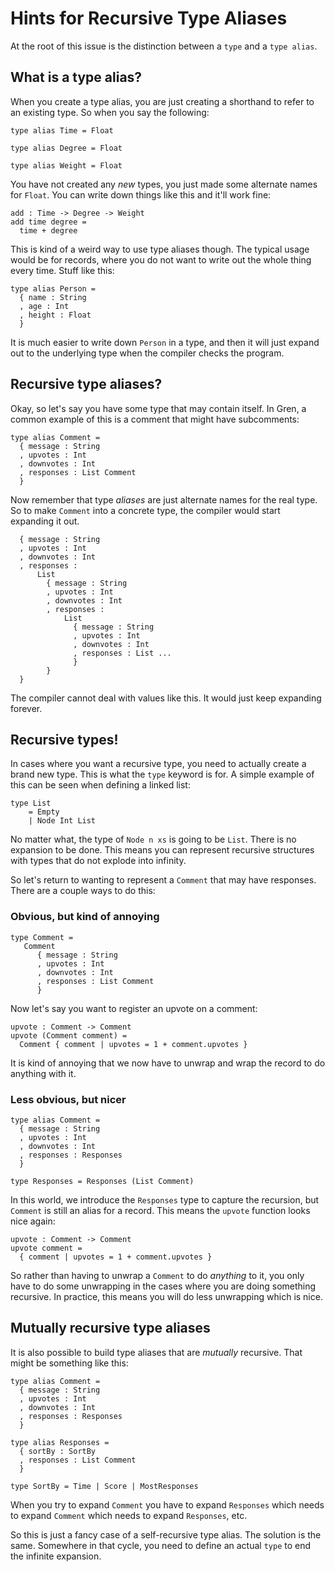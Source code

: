 # Hints for Recursive Type Aliases

At the root of this issue is the distinction between a `type` and a `type alias`.

## What is a type alias?

When you create a type alias, you are just creating a shorthand to refer to an existing type. So when you say the following:

```gren
type alias Time = Float

type alias Degree = Float

type alias Weight = Float
```

You have not created any _new_ types, you just made some alternate names for `Float`. You can write down things like this and it'll work fine:

```gren
add : Time -> Degree -> Weight
add time degree =
  time + degree
```

This is kind of a weird way to use type aliases though. The typical usage would be for records, where you do not want to write out the whole thing every time. Stuff like this:

```gren
type alias Person =
  { name : String
  , age : Int
  , height : Float
  }
```

It is much easier to write down `Person` in a type, and then it will just expand out to the underlying type when the compiler checks the program.

## Recursive type aliases?

Okay, so let's say you have some type that may contain itself. In Gren, a common example of this is a comment that might have subcomments:

```gren
type alias Comment =
  { message : String
  , upvotes : Int
  , downvotes : Int
  , responses : List Comment
  }
```

Now remember that type _aliases_ are just alternate names for the real type. So to make `Comment` into a concrete type, the compiler would start expanding it out.

```gren
  { message : String
  , upvotes : Int
  , downvotes : Int
  , responses :
      List
        { message : String
        , upvotes : Int
        , downvotes : Int
        , responses :
            List
              { message : String
              , upvotes : Int
              , downvotes : Int
              , responses : List ...
              }
        }
  }
```

The compiler cannot deal with values like this. It would just keep expanding forever.

## Recursive types!

In cases where you want a recursive type, you need to actually create a brand new type. This is what the `type` keyword is for. A simple example of this can be seen when defining a linked list:

```gren
type List
    = Empty
    | Node Int List
```

No matter what, the type of `Node n xs` is going to be `List`. There is no expansion to be done. This means you can represent recursive structures with types that do not explode into infinity.

So let's return to wanting to represent a `Comment` that may have responses. There are a couple ways to do this:

### Obvious, but kind of annoying

```gren
type Comment =
   Comment
      { message : String
      , upvotes : Int
      , downvotes : Int
      , responses : List Comment
      }
```

Now let's say you want to register an upvote on a comment:

```gren
upvote : Comment -> Comment
upvote (Comment comment) =
  Comment { comment | upvotes = 1 + comment.upvotes }
```

It is kind of annoying that we now have to unwrap and wrap the record to do anything with it.

### Less obvious, but nicer

```gren
type alias Comment =
  { message : String
  , upvotes : Int
  , downvotes : Int
  , responses : Responses
  }

type Responses = Responses (List Comment)
```

In this world, we introduce the `Responses` type to capture the recursion, but `Comment` is still an alias for a record. This means the `upvote` function looks nice again:

```gren
upvote : Comment -> Comment
upvote comment =
  { comment | upvotes = 1 + comment.upvotes }
```

So rather than having to unwrap a `Comment` to do _anything_ to it, you only have to do some unwrapping in the cases where you are doing something recursive. In practice, this means you will do less unwrapping which is nice.

## Mutually recursive type aliases

It is also possible to build type aliases that are _mutually_ recursive. That might be something like this:

```gren
type alias Comment =
  { message : String
  , upvotes : Int
  , downvotes : Int
  , responses : Responses
  }

type alias Responses =
  { sortBy : SortBy
  , responses : List Comment
  }

type SortBy = Time | Score | MostResponses
```

When you try to expand `Comment` you have to expand `Responses` which needs to expand `Comment` which needs to expand `Responses`, etc.

So this is just a fancy case of a self-recursive type alias. The solution is the same. Somewhere in that cycle, you need to define an actual `type` to end the infinite expansion.

